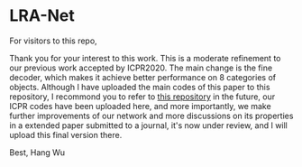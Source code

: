 # LRA-Net

For visitors to this repo,

Thank you for your interest to this work.
This is a moderate refinement to our previous work accepted by ICPR2020. The main change is the fine decoder, which makes it achieve better performance on 8 categories of objects.
Although I have uploaded the main codes of this paper to this repository, I recommond you to refer to [this repository](https://github.com/HangWu2020/CRA-Net) in the future, our ICPR codes have been uploaded here, and more importantly, we make further improvements of our network and more discussions on its properties in a extended paper submitted to a journal, it's now under review, and I will upload this final version there.

Best,
Hang Wu
